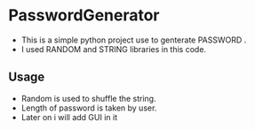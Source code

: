 # PasswordGenerator
- This is a simple python project use to genterate PASSWORD . 
- I used RANDOM and STRING libraries in this code. 

## Usage
- Random is used to shuffle the string.
- Length of password is taken by user.
- Later on i will add GUI in it
